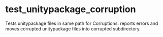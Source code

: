 # test_unitypackage_corruption
Tests unitypackage files in same path for Corruptions. reports errors and moves corrupted unitypackage files into corrupted subdirectory.
